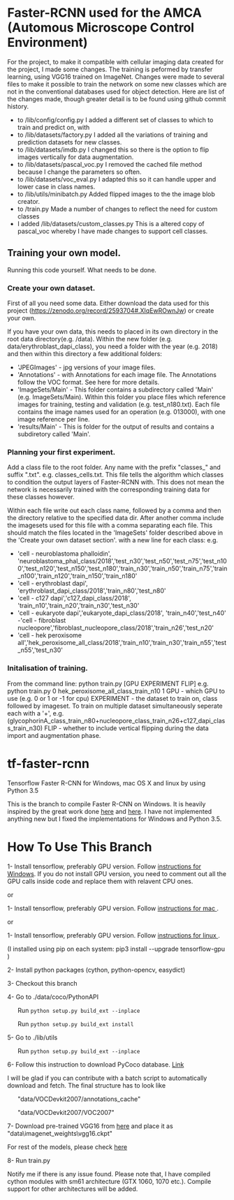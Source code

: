 # Faster-RCNN used for the AMCA (Automous Microscope Control Environment)
For the project, to make it compatible with cellular imaging data created for the project, I made some changes.
The training is peformed by transfer learning, using VGG16 trained on ImageNet. Changes were made to several files to make it possible to train the network on some new classes which are not in the conventional databases used for object detection.
Here are list of the changes made, though greater detail is to be found using github commit history.
- to /lib/config/config.py I added a different set of classes to which to train and predict on, with
- to /lib/datasets/factory.py I added all the variations of training and prediction datasets for new classes.
- to /lib/datasets/imdb.py I changed this so there is the option to flip images vertically for data augmentation.
- to /lib/datasets/pascal_voc.py I removed the cached file method because I change the parameters so often.
- to /lib/datasets/voc_eval.py I adapted this so it can handle upper and lower case in class names.
- to /lib/utils/minibatch.py Added flipped images to the the image blob creator.
- to /train.py Made a number of changes to reflect the need for custom classes
- I added /lib/datasets/custom_classes.py This is a altered copy of pascal_voc whereby I have made changes to support cell classes.




## Training your own model.

Running this code yourself. What needs to be done.

### Create your own dataset. 
First of all you need some data. Either download the data used for this project (https://zenodo.org/record/2593704#.XIqEwROwnJw) or create your own.

If you have your own data, this needs to placed in its own directory in the root data directory(e.g. /data). Within the new folder (e.g. data/erythroblast_dapi_class), you need a folder with the year (e.g. 2018) and then within this directory a few additional folders:
- 'JPEGImages' - jpg versions of your image files.
- 'Annotations' - with Annotations for each image file. The Annotations follow the VOC format. See here for more details.
- 'ImageSets/Main' - This folder contains a subdirectory called 'Main' (e.g. ImageSets/Main). Within this folder you place files which reference images for training, testing and validation (e.g. test_n180.txt). Each file contains the image names used for an operation (e.g. 013000), with one image reference per line.
- 'results/Main' - This is folder for the output of results and contains a subdiretory called 'Main'.

### Planning your first experiment. 

Add a class file to the root folder. Any name with the prefix "classes_" and suffix ".txt".
e.g. classes_cells.txt.
This file tells the algorithm which classes to condition the output layers of Faster-RCNN with. This does not mean the network is necessarily trained with the corresponding training data for these classes however. 

Within each file write out each class name, followed by a comma and then the directory relative to the specified data dir. After another comma include the imagesets used for this file with a comma separating each file. This should match the files located in the 'ImageSets' folder described above in the 'Create your own dataset section'.
 with a new line for each class:
e.g.
- 'cell - neuroblastoma phalloidin', 'neuroblastoma_phal_class/2018','test_n30','test_n50','test_n75','test_n100','test_n120','test_n150','test_n180','train_n30','train_n50','train_n75','train_n100','train_n120','train_n150','train_n180'
- 'cell - erythroblast dapi', 'erythroblast_dapi_class/2018','train_n80','test_n80'
- 'cell - c127 dapi','c127_dapi_class/2018', 'train_n10','train_n20','train_n30','test_n30'
- 'cell - eukaryote dapi','eukaryote_dapi_class/2018', 'train_n40','test_n40'
-'cell - fibroblast nucleopore','fibroblast_nucleopore_class/2018','train_n26','test_n20'
- 'cell - hek peroxisome all','hek_peroxisome_all_class/2018','train_n10','train_n30','train_n55','test_n55','test_n30'

### Initalisation of training.

From the command line:
python train.py [GPU EXPERIMENT FLIP]
e.g. python train.py 0 hek_peroxisome_all_class_train_n10 1
GPU - which GPU to use (e.g. 0 or 1 or -1 for cpu)
EXPERIMENT - the dataset to train on, class followed by imageset. To train on multiple dataset simultaneously seperate each with a '+', e.g. (glycophorinA_class_train_n80+nucleopore_class_train_n26+c127_dapi_class_train_n30)
FLIP - whether to include vertical flipping during the data import and augmentation phase.


# tf-faster-rcnn

Tensorflow Faster R-CNN for Windows, mac OS X and linux by using Python 3.5 


This is the branch to compile Faster R-CNN on Windows. It is heavily inspired by the great work done [here](https://github.com/smallcorgi/Faster-RCNN_TF) and [here](https://github.com/rbgirshick/py-faster-rcnn). I have not implemented anything new but I fixed the implementations for Windows and Python 3.5.


# How To Use This Branch

1- Install tensorflow, preferably GPU version. Follow [instructions for Windows]( https://www.tensorflow.org/install/install_windows). If you do not install GPU version, you need to comment out all the GPU calls inside code and replace them with relavent CPU ones.

or

1- Install tensorflow, preferably GPU version. Follow [instructions for mac ](https://www.tensorflow.org/install/install_mac). 

or 

1-  Install tensorflow, preferably GPU version. Follow [instructions for linux ](https://www.tensorflow.org/install/install_linux).

(I installed using pip on each system: pip3 install --upgrade tensorflow-gpu )


2- Install python packages (cython, python-opencv, easydict)

3- Checkout this branch

4- Go to  ./data/coco/PythonAPI


&nbsp;&nbsp;&nbsp;&nbsp;&nbsp;&nbsp;Run `python setup.py build_ext --inplace`

&nbsp;&nbsp;&nbsp;&nbsp;&nbsp;&nbsp;Run `python setup.py build_ext install`


5- Go to  ./lib/utils


&nbsp;&nbsp;&nbsp;&nbsp;&nbsp;&nbsp;Run `python setup.py build_ext --inplace`


6- Follow this instruction to download PyCoco database. [Link]( https://github.com/rbgirshick/py-faster-rcnn#beyond-the-demo-installation-for-training-and-testing-models)


I will be glad if you can contribute with a batch script to automatically download and fetch. The final structure has to look like

  &nbsp;&nbsp;&nbsp;&nbsp;&nbsp;&nbsp;"data/VOCDevkit2007/annotations_cache"
  
  &nbsp;&nbsp;&nbsp;&nbsp;&nbsp;&nbsp;"data/VOCDevkit2007/VOC2007"

 7- Download pre-trained VGG16 from [here](http://download.tensorflow.org/models/vgg_16_2016_08_28.tar.gz) and place it as "data\imagenet_weights\vgg16.ckpt"
 
 For rest of the models, please check [here](https://github.com/tensorflow/models/tree/master/research/slim#pre-trained-models)
 
  8- Run train.py

  
  Notify me if there is any issue found. Please note that, I have compiled cython modules with sm61 architecture (GTX 1060, 1070 etc.). Compile support for other architectures will be added. 
 
